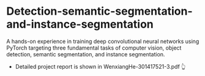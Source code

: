 # Detection-semantic-segmentation-and-instance-segmentation
A hands-on experience in training deep convolutional neural networks using PyTorch targeting three fundamental tasks of computer vision, object detection, semantic segmentation, and instance segmentation.

* Detailed project report is shown in WenxiangHe-301417521-3.pdf 👆
